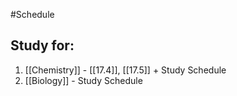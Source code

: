 #Schedule

## Study for:
1. [[Chemistry]] - [[17.4]], [[17.5]] + Study Schedule
2. [[Biology]] - Study Schedule